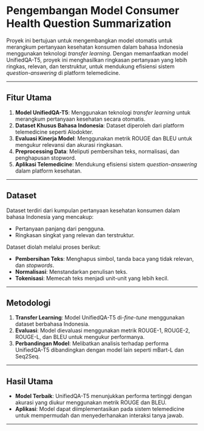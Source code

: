 # Pengembangan Model Consumer Health Question Summarization

Proyek ini bertujuan untuk mengembangkan model otomatis untuk merangkum pertanyaan kesehatan konsumen dalam bahasa Indonesia menggunakan teknologi *transfer learning*. Dengan memanfaatkan model UnifiedQA-T5, proyek ini menghasilkan ringkasan pertanyaan yang lebih ringkas, relevan, dan terstruktur, untuk mendukung efisiensi sistem *question-answering* di platform telemedicine.

---

## Fitur Utama

1. **Model UnifiedQA-T5**: Menggunakan teknologi *transfer learning* untuk merangkum pertanyaan kesehatan secara otomatis.
2. **Dataset Khusus Bahasa Indonesia**: Dataset diperoleh dari platform telemedicine seperti Alodokter.
3. **Evaluasi Kinerja Model**: Menggunakan metrik ROUGE dan BLEU untuk mengukur relevansi dan akurasi ringkasan.
4. **Preprocessing Data**: Meliputi pembersihan teks, normalisasi, dan penghapusan stopword.
5. **Aplikasi Telemedicine**: Mendukung efisiensi sistem *question-answering* dalam platform kesehatan.

---

## Dataset

Dataset terdiri dari kumpulan pertanyaan kesehatan konsumen dalam bahasa Indonesia yang mencakup:
- Pertanyaan panjang dari pengguna.
- Ringkasan singkat yang relevan dan terstruktur.

Dataset diolah melalui proses berikut:
- **Pembersihan Teks**: Menghapus simbol, tanda baca yang tidak relevan, dan *stopwords*.
- **Normalisasi**: Menstandarkan penulisan teks.
- **Tokenisasi**: Memecah teks menjadi unit-unit yang lebih kecil.

---

## Metodologi

1. **Transfer Learning**: Model UnifiedQA-T5 di-*fine-tune* menggunakan dataset berbahasa Indonesia.
2. **Evaluasi**: Model dievaluasi menggunakan metrik ROUGE-1, ROUGE-2, ROUGE-L, dan BLEU untuk mengukur performanya.
3. **Perbandingan Model**: Melibatkan analisis terhadap performa UnifiedQA-T5 dibandingkan dengan model lain seperti mBart-L dan Seq2Seq.

---

## Hasil Utama

- **Model Terbaik**: UnifiedQA-T5 menunjukkan performa tertinggi dengan akurasi yang diukur menggunakan metrik ROUGE dan BLEU.
- **Aplikasi**: Model dapat diimplementasikan pada sistem telemedicine untuk mempermudah dan menyederhanakan interaksi tanya jawab.

---
